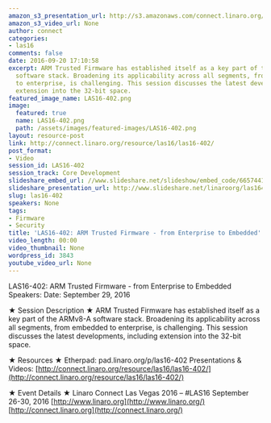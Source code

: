 ```yaml
---
amazon_s3_presentation_url: http://s3.amazonaws.com/connect.linaro.org/las16/Presentations/Thursday/LAS16-402%20-%20ARM-TF%20From%20Embedded%20To%20Enterprise%20v1.0%20%281%29.pdf
amazon_s3_video_url: None
author: connect
categories:
- las16
comments: false
date: 2016-09-20 17:10:58
excerpt: ARM Trusted Firmware has established itself as a key part of the ARMv8-A
  software stack. Broadening its applicability across all segments, from embedded
  to enterprise, is challenging. This session discusses the latest developments, including
  extension into the 32-bit space.
featured_image_name: LAS16-402.png
image:
  featured: true
  name: LAS16-402.png
  path: /assets/images/featured-images/LAS16-402.png
layout: resource-post
link: http://connect.linaro.org/resource/las16/las16-402/
post_format:
- Video
session_id: LAS16-402
session_track: Core Development
slideshare_embed_url: //www.slideshare.net/slideshow/embed_code/66574418
slideshare_presentation_url: http://www.slideshare.net/linaroorg/las16402-arm-trusted-firmware-from-enterprise-to-embedded
slug: las16-402
speakers: None
tags:
- Firmware
- Security
title: 'LAS16-402: ARM Trusted Firmware - from Enterprise to Embedded'
video_length: 00:00
video_thumbnail: None
wordpress_id: 3843
youtube_video_url: None
---
```


LAS16-402: ARM Trusted Firmware - from Enterprise to Embedded
Speakers:
Date: September 29, 2016

★ Session Description ★
ARM Trusted Firmware has established itself as a key part of the ARMv8-A software stack. Broadening its applicability across all segments, from embedded to enterprise, is challenging. This session discusses the latest developments, including extension into the 32-bit space.

★ Resources ★
Etherpad: pad.linaro.org/p/las16-402
Presentations & Videos: [http://connect.linaro.org/resource/las16/las16-402/](http://connect.linaro.org/resource/las16/las16-402/)

★ Event Details ★
Linaro Connect Las Vegas 2016 – #LAS16
September 26-30, 2016
[http://www.linaro.org](http://www.linaro.org/)
[http://connect.linaro.org](http://connect.linaro.org/)